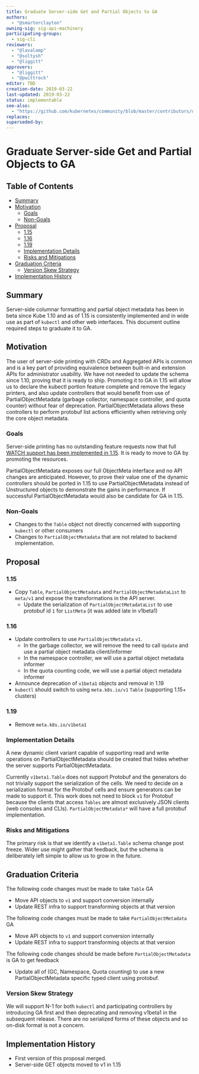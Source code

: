 ```yaml
---
title: Graduate Server-side Get and Partial Objects to GA
authors:
  - "@smarterclayton"
owning-sig: sig-api-machinery
participating-groups:
  - sig-cli
reviewers:
  - "@lavalamp"
  - "@soltysh"
  - "@liggitt"
approvers:
  - "@liggitt"
  - "@pwittrock"
editor: TBD
creation-date: 2019-03-22
last-updated: 2019-03-22
status: implementable
see-also:
  - "https://github.com/kubernetes/community/blob/master/contributors/design-proposals/api-machinery/server-get.md"
replaces:
superseded-by:
---
```


# Graduate Server-side Get and Partial Objects to GA

## Table of Contents

<!-- toc -->
- [Summary](#summary)
- [Motivation](#motivation)
  - [Goals](#goals)
  - [Non-Goals](#non-goals)
- [Proposal](#proposal)
  - [1.15](#115)
  - [1.16](#116)
  - [1.19](#119)
  - [Implementation Details](#implementation-details)
  - [Risks and Mitigations](#risks-and-mitigations)
- [Graduation Criteria](#graduation-criteria)
  - [Version Skew Strategy](#version-skew-strategy)
- [Implementation History](#implementation-history)
<!-- /toc -->

## Summary

Server-side columnar formatting and partial object metadata has been in beta since Kube 1.10 and as of 1.15 is consistently implemented and in wide use as part of `kubectl` and other web interfaces. This document outline required steps to graduate it to GA. 

## Motivation

The user of server-side printing with CRDs and Aggregated APIs is common and is a key part of providing equivalence between built-in and extension APIs for administrator usability. We have not needed to update the schema since 1.10, proving that it is ready to ship. Promoting it to GA in 1.15 will allow us to declare the kubectl portion feature complete and remove the legacy printers, and also update controllers that would benefit from use of PartialObjectMetadata (garbage collector, namespace controller, and quota counter) without fear of deprecation. PartialObjectMetadata allows these controllers to perform protobuf list actions efficiently when retrieving only the core object metadata.

### Goals

Server-side printing has no outstanding feature requests now that full [WATCH support has been implemented in 1.15](https://github.com/kubernetes/kubernetes/pull/71548). It is ready to move to GA by promoting the resources.

PartialObjectMetadata exposes our full ObjectMeta interface and no API changes are anticipated. However, to prove their value one of the dynamic controllers should be ported in 1.15 to use PartialObjectMetadata instead of Unstructured objects to demonstrate the gains in performance. If successful PartialObjectMetadata would also be candidate for GA in 1.15.

### Non-Goals

* Changes to the `Table` object not directly concerned with supporting `kubectl` or other consumers
* Changes to `PartialObjectMetadata` that are not related to backend implementation.

## Proposal

### 1.15

* Copy `Table`, `PartialObjectMetadata` and `PartialObjectMetadataList` to `meta/v1` and expose the transformations in the API server.
  * Update the serialization of `PartialObjectMetadataList` to use protobuf id `1` for `ListMeta` (it was added late in v1beta1)

### 1.16

* Update controllers to use `PartialObjectMetadata` `v1`.
  * In the garbage collector, we will remove the need to call `Update` and use a partial object metadata client/informer
  * In the namespace controller, we will use a partial object metadata informer
  * In the quota counting code, we will use a partial object metadata informer
* Announce deprecation of `v1beta1` objects and removal in 1.19 
* `kubectl` should switch to using `meta.k8s.io/v1` `Table` (supporting 1.15+ clusters)

### 1.19

* Remove `meta.k8s.io/v1beta1`

### Implementation Details

A new dynamic client variant capable of supporting read and write operations on PartialObjectMetadata
should be created that hides whether the server supports PartialObjectMetadata. 

Currently `v1beta1.Table` does not support Protobuf and the generators do not trivially support the
serialization of the cells. We need to decide on a serialization format for the Protobuf cells and
ensure generators can be made to support it. This work does not need to block `v1` for Protobuf
because the clients that access `Tables` are almost exclusively JSON clients (web consoles and CLIs).
`PartialObjectMetadata*` will have a full protobuf implementation.

### Risks and Mitigations

The primary risk is that we identify a `v1beta1.Table` schema change post freeze. Wider use might
gather that feedback, but the schema is deliberately left simple to allow us to grow in the future.

## Graduation Criteria

The following code changes must be made to take `Table` GA

* Move API objects to `v1` and support conversion internally
* Update REST infra to support transforming objects at that version

The following code changes must be made to take `PartialObjectMetadata` GA

* Move API objects to `v1` and support conversion internally
* Update REST infra to support transforming objects at that version

The following code changes should be made before `PartialObjectMetadata` is GA to get feedback

* Update all of (GC, Namespace, Quota counting) to use a new PartialObjectMetadata specific typed client using protobuf.

### Version Skew Strategy

We will support N-1 for both `kubectl` and participating controllers by introducing GA first and then deprecating and removing v1beta1 in the subsequent release. There are no serialized forms of these objects and so on-disk format is not a concern.

## Implementation History

* First version of this proposal merged.
* Server-side GET objects moved to v1 in 1.15